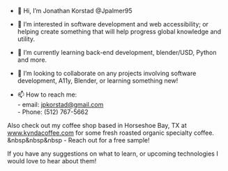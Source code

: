 - 👋 Hi, I’m Jonathan Korstad @Jpalmer95

- 👀 I’m interested in software development and web accessibility; or helping create something that will help progress global knowledge and utility.

- 🌱 I’m currently learning back-end development, blender/USD, Python and more.

- 💞️ I’m looking to collaborate on any projects involving software development, A11y, Blender, or learning something new!

- 📫 How to reach me:
        <br>- email: jpkorstad@gmail.com
        <br>- Phone: (512) 767-5662

Also check out my coffee shop based in Horseshoe Bay, TX at www.kyndacoffee.com for some fresh roasted organic specialty coffee.
        <br>&nbsp&nbsp&nbsp   - Reach out for a free sample!


If you have any suggestions on what to learn, or upcoming technologies I would love to hear about them!

